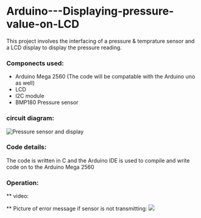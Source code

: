 # Arduino---Displaying-pressure-value-on-LCD
This project involves the interfacing of a pressure & temprature sensor and a LCD display to display the pressure reading. 



### Componects used:
* Arduino Mega 2560 (The code will be compatable with the Arduino uno as well) 
* LCD 
* I2C module
* BMP180 Pressure sensor

### circuit diagram: 
![Pressure sensor and display](https://user-images.githubusercontent.com/86454491/187855016-2368bf14-68a1-4cfd-9dfc-6133af256267.png)




### Code details:
The code is written in C and the Arduino IDE is used to compile and write code on to the Arduino Mega 2560 

### Operation:
** video:
[](../../Users/joshi/OneDrive/Desktop/Operation%20vid.mp4)


** Picture of error message if sensor is not transmitting:
![](../../Users/joshi/OneDrive/Desktop/error%20message.jpeg)